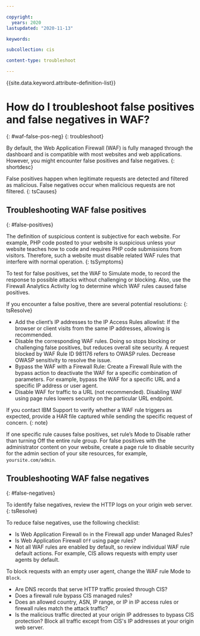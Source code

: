 ```yaml
---

copyright:
  years: 2020
lastupdated: "2020-11-13"

keywords:

subcollection: cis

content-type: troubleshoot

---
```


{{site.data.keyword.attribute-definition-list}}

# How do I troubleshoot false positives and false negatives in WAF?
{: #waf-false-pos-neg}
{: troubleshoot}

By default, the Web Application Firewall (WAF) is fully managed through the dashboard and is compatible with most websites and web applications. However, you might encounter false positives and false negatives.
{: shortdesc}

False positives happen when legitimate requests are detected and filtered as malicious. False negatives occur when malicious requests are not filtered.
{: tsCauses}

## Troubleshooting WAF false positives
{: #false-positives}

The definition of suspicious content is subjective for each website.  For example, PHP code posted to your website is suspicious unless your website teaches how to code and requires PHP code submissions from visitors.  Therefore, such a website must disable related WAF rules that interfere with normal operation.
{: tsSymptoms}

To test for false positives, set the WAF to Simulate mode, to record the response to possible attacks without challenging or blocking. Also, use the Firewall Analytics Activity log to determine which WAF rules caused false positives.

If you encounter a false positive, there are several potential resolutions:
{: tsResolve}

- Add the client’s IP addresses to the IP Access Rules allowlist: If the browser or client visits from the same IP addresses, allowing is recommended.
- Disable the corresponding WAF rules. Doing so stops blocking or challenging false positives, but reduces overall site security. A request blocked by WAF Rule ID 981176 refers to OWASP rules. Decrease OWASP sensitivity to resolve the issue.
- Bypass the WAF with a Firewall Rule: Create a Firewall Rule with the bypass action to deactivate the WAF for a specific combination of parameters. For example, bypass the WAF for a specific URL and a specific IP address or user agent.
- Disable WAF for traffic to a URL (not recommended).  Disabling WAF using page rules lowers security on the particular URL endpoint.

If you contact IBM Support to verify whether a WAF rule triggers as expected, provide a HAR file captured while sending the specific request of concern.
{: note}

If one specific rule causes false positives, set rule’s Mode to Disable rather than turning Off the entire rule group. For false positives with the administrator content on your website, create a page rule to disable security for the admin section of your site resources, for example, `yoursite.com/admin`.

## Troubleshooting WAF false negatives
{: #false-negatives}

To identify false negatives, review the HTTP logs on your origin web server.
{: tsResolve}

To reduce false negatives, use the following checklist:

- Is Web Application Firewall `On` in the Firewall app under Managed Rules?
- Is Web Application Firewall `Off` using page rules?
- Not all WAF rules are enabled by default, so review individual WAF rule default actions.  For example, CIS allows requests with empty user agents by default.

To block requests with an empty user agent, change the WAF rule Mode to `Block`.

- Are DNS records that serve HTTP traffic proxied through CIS?
- Does a firewall rule bypass CIS managed rules?
- Does an allowed country, ASN, IP range, or IP in IP access rules or firewall rules match the attack traffic?
- Is the malicious traffic directed at your origin IP addresses to bypass CIS protection? Block all traffic except from CIS's IP addresses at your origin web server.
